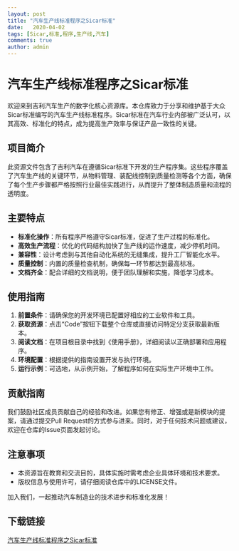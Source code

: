 ```yaml
---
layout: post
title: "汽车生产线标准程序之Sicar标准"
date:   2020-04-02
tags: [Sicar,标准,程序,生产线,汽车]
comments: true
author: admin
---
```

# 汽车生产线标准程序之Sicar标准

欢迎来到吉利汽车生产的数字化核心资源库。本仓库致力于分享和维护基于大众Sicar标准编写的汽车生产线标准程序。Sicar标准在汽车行业内部被广泛认可，以其高效、标准化的特点，成为提高生产效率与保证产品一致性的关键。

## 项目简介

此资源文件包含了吉利汽车在遵循Sicar标准下开发的生产程序集。这些程序覆盖了汽车生产线的关键环节，从物料管理、装配线控制到质量检测等各个方面，确保了每个生产步骤都严格按照行业最佳实践进行，从而提升了整体制造质量和流程的透明度。

## 主要特点

- **标准化操作**：所有程序严格遵守Sicar标准，促进了生产过程的标准化。
- **高效生产流程**：优化的代码结构加快了生产线的运作速度，减少停机时间。
- **兼容性**：设计考虑到与其他自动化系统的无缝集成，提升工厂智能化水平。
- **质量控制**：内置的质量检查机制，确保每一环节都达到最高标准。
- **文档齐全**：配合详细的文档说明，便于团队理解和实施，降低学习成本。

## 使用指南

1. **前置条件**：请确保您的开发环境已配置好相应的工业软件和工具。
2. **获取资源**：点击“Code”按钮下载整个仓库或直接访问特定分支获取最新版本。
3. **阅读文档**：在项目根目录中找到《使用手册》，详细阅读以正确部署和应用程序。
4. **环境配置**：根据提供的指南设置开发与执行环境。
5. **运行示例**：可选地，从示例开始，了解程序如何在实际生产环境中工作。

## 贡献指南

我们鼓励社区成员贡献自己的经验和改进。如果您有修正、增强或是新模块的提案，请通过提交Pull Request的方式参与进来。同时，对于任何技术问题或建议，欢迎在仓库的Issue页面发起讨论。

## 注意事项

- 本资源旨在教育和交流目的，具体实施时需考虑企业具体环境和技术要求。
- 版权信息与使用许可，请仔细阅读仓库中的LICENSE文件。

加入我们，一起推动汽车制造业的技术进步和标准化发展！

## 下载链接

[汽车生产线标准程序之Sicar标准](https://pan.quark.cn/s/f5ced4313ea6)